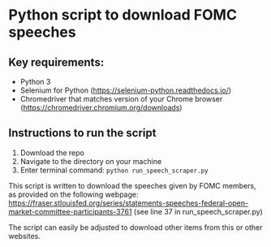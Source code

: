 # Python script to download FOMC speeches

## Key requirements:
- Python 3
- Selenium for Python (https://selenium-python.readthedocs.io/)
- Chromedriver that matches version of your Chrome browser (https://chromedriver.chromium.org/downloads)

## Instructions to run the script
1. Download the repo
2. Navigate to the directory on your machine
3. Enter terminal command:  `python run_speech_scraper.py`

This script is written to download the speeches given by FOMC members, as provided on the following webpage: 
https://fraser.stlouisfed.org/series/statements-speeches-federal-open-market-committee-participants-3761 
(see line 37 in run_speech_scraper.py)

The script can easily be adjusted to download other items from this or other websites.
